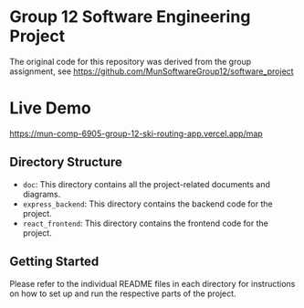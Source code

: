 # Group 12 Software Engineering Project

The original code for this repository was derived from the group assignment, see https://github.com/MunSoftwareGroup12/software_project

# Live Demo

https://mun-comp-6905-group-12-ski-routing-app.vercel.app/map

## Directory Structure

- `doc`: This directory contains all the project-related documents and diagrams.
- `express_backend`: This directory contains the backend code for the project.
- `react_frontend`: This directory contains the frontend code for the project.

## Getting Started

Please refer to the individual README files in each directory for instructions on how to set up and run the respective parts of the project.